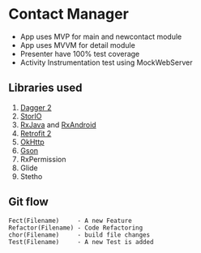 # Contact Manager

* App uses MVP for main and newcontact module
* App uses MVVM for detail module
* Presenter have 100% test coverage
* Activity Instrumentation test using MockWebServer



## Libraries used

1.  [Dagger 2](http://google.github.io/dagger/)
2.  [StorIO](https://github.com/pushtorefresh/storio)
3.  [RxJava](https://github.com/ReactiveX/RxJava) and [RxAndroid](https://github.com/ReactiveX/RxAndroid)
4.  [Retrofit 2](https://square.github.io/retrofit/)
5.  [OkHttp](http://square.github.io/okhttp/)
6.  [Gson](https://github.com/google/gson)
7.  RxPermission
8.  Glide
9.  Stetho

## Git flow

```
Fect(Filename)     - A new Feature
Refactor(Filename) - Code Refactoring
chor(Filename)     - build file changes
Test(Filename)     - A new Test is added
```


